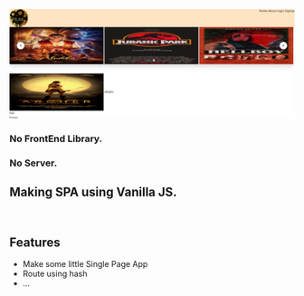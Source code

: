 ![Thumbnail](/etc/Thumbnail2.JPG)

### No FrontEnd Library.
### No Server.
## Making SPA using Vanilla JS.
<br>

## Features
- Make some little Single Page App
- Route using hash
- ...


